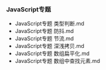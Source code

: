 ### JavaScript专题
- JavaScript专题 类型判断.md
- JavaScript专题 防抖.md
- JavaScript专题 节流.md
- JavaScript专题 深浅拷贝.md
- JavaScript专题 数组扁平化.md
- JavaScript专题 数组中查找元素.md
